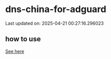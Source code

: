 # dns-china-for-adguard

Last updated on: 2025-04-21 00:27:16.296023

## how to use

[See here](https://github.com/AdguardTeam/AdGuardHome/wiki/Configuration#upstreams-from-file)